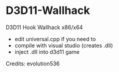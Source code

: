 # D3D11-Wallhack
D3D11 Hook Wallhack x86/x64

- edit universal.cpp if you need to
- compile with visual studio (creates .dll)
- inject .dll into d3d11 game

Credits: evolution536
